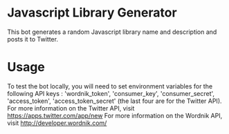 # Javascript Library Generator

This bot generates a random Javascript library name and description and posts it to Twitter.

# Usage

To test the bot locally, you will need to set environment variables for the following API keys : 'wordnik_token', 'consumer_key', 'consumer_secret', 'access_token', 'access_token_secret' (the last four are for the Twitter API).
For more information on the Twitter API, visit https://apps.twitter.com/app/new
For more information on the Wordnik API, visit http://developer.wordnik.com/